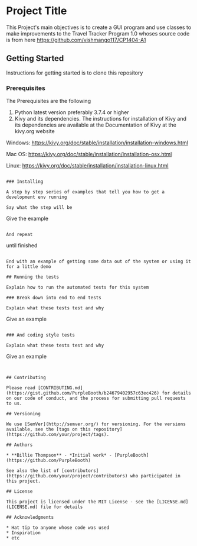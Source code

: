 # Project Title

This Project's main objectives is to create a GUI program and use classes to make improvements to the Travel Tracker Program 1.0 whoses source code is from here 
https://github.com/vishmango117/CP1404-A1

## Getting Started

Instructions for getting started is to clone this repository 

### Prerequisites

The Prerequisites are the following
1. Python latest version preferably 3.7.4 or higher
2. Kivy and its dependencies. The instructions for installation of Kivy and its dependencies are available at the Documentation of Kivy at the kivy.org website

Windows: https://kivy.org/doc/stable/installation/installation-windows.html

Mac OS: https://kivy.org/doc/stable/installation/installation-osx.html

Linux: https://kivy.org/doc/stable/installation/installation-linux.html



```

### Installing

A step by step series of examples that tell you how to get a development env running

Say what the step will be

```
Give the example
```

And repeat

```
until finished
```

End with an example of getting some data out of the system or using it for a little demo

## Running the tests

Explain how to run the automated tests for this system

### Break down into end to end tests

Explain what these tests test and why

```
Give an example
```

### And coding style tests

Explain what these tests test and why

```
Give an example
```


## Contributing

Please read [CONTRIBUTING.md](https://gist.github.com/PurpleBooth/b24679402957c63ec426) for details on our code of conduct, and the process for submitting pull requests to us.

## Versioning

We use [SemVer](http://semver.org/) for versioning. For the versions available, see the [tags on this repository](https://github.com/your/project/tags). 

## Authors

* **Billie Thompson** - *Initial work* - [PurpleBooth](https://github.com/PurpleBooth)

See also the list of [contributors](https://github.com/your/project/contributors) who participated in this project.

## License

This project is licensed under the MIT License - see the [LICENSE.md](LICENSE.md) file for details

## Acknowledgments

* Hat tip to anyone whose code was used
* Inspiration
* etc